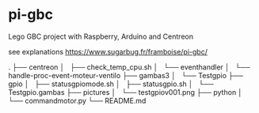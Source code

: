 # pi-gbc
Lego GBC project with Raspberry, Arduino and Centreon

see explanations https://www.sugarbug.fr/framboise/pi-gbc/

.
├── centreon
│   ├── check_temp_cpu.sh
│   └── eventhandler
│       └── handle-proc-event-moteur-ventilo
├── gambas3
│   └── Testgpio
├── gpio
│   ├── statusgpiomode.sh
│   ├── statusgpio.sh
│   └── Testgpio.gambas
├── pictures
│   └── testgpiov001.png
├── python
│   └── commandmotor.py
└── README.md
